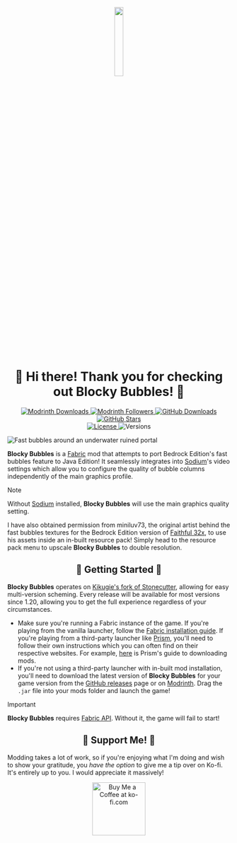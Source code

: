 <p align=center>
  <img width="20%" src="https://github.com/axialeaa/BlockyBubbles/assets/116074698/a2fcc89f-abc5-47df-908a-d6c5f6751d09">
</p>
<h1 align=center>🫧 Hi there! Thank you for checking out Blocky Bubbles! 🫧</h1>

<p align=center>
  <!-- MODRINTH DOWNLOADS --->
  <a href="https://modrinth.com/mod/blocky-bubbles/versions">
    <img src="https://img.shields.io/modrinth/dt/blocky-bubbles?label=Modrinth Downloads&logo=modrinth&style=flat-square" alt="Modrinth Downloads">
  </a>
  <!-- MODRINTH FOLLOWERS --->
  <a href="https://modrinth.com/mod/florum-sporum">
    <img src="https://img.shields.io/modrinth/followers/blocky-bubbles?label=Modrinth Followers&logo=modrinth&style=flat-square" alt="Modrinth Followers">
  </a>
  <!-- GITHUB DOWNLOADS --->
  <a href="https://github.com/axialeaa/BlockyBubbles/releases">
    <img src="https://img.shields.io/github/downloads/axialeaa/BlockyBubbles/total?label=GitHub Downloads&logo=github&style=flat-square" alt="GitHub Downloads">
  </a>
  <!-- GITHUB STARS --->
  <a href="https://github.com/axialeaa/BlockyBubbles">
    <img src="https://img.shields.io/github/stars/axialeaa/BlockyBubbles?label=GitHub Stars&logo=github&style=flat-square" alt="GitHub Stars">
  </a>
  <br>
  <!-- LICENSE --->
  <a href="https://github.com/axialeaa/BlockyBubbles/blob/master/LICENSE">
    <img src="https://img.shields.io/github/license/axialeaa/BlockyBubbles?label=License&style=flat-square" alt="License">
  </a>
  <!-- VERSIONS --->
  <img src="https://img.shields.io/modrinth/game-versions/blocky-bubbles?label=Versions&style=flat-square" alt="Versions">
</p>

![Fast bubbles around an underwater ruined portal](https://github.com/axialeaa/BlockyBubbles/assets/116074698/c8343ad4-6047-4b33-80a9-a36c667cdfa1)

**Blocky Bubbles** is a [Fabric][fabric] mod that attempts to port Bedrock Edition's fast bubbles feature to Java Edition! It seamlessly integrates into [Sodium][sodium]'s video settings which allow you to configure the quality of bubble columns independently of the main graphics profile.

> [!NOTE]
> Without [Sodium][sodium] installed, **Blocky Bubbles** will use the main graphics quality setting.

I have also obtained permission from miniluv73, the original artist behind the fast bubbles textures for the Bedrock Edition version of [Faithful 32x][faithful], to use his assets inside an in-built resource pack! Simply head to the resource pack menu to upscale **Blocky Bubbles** to double resolution.

<h2 align=center>📝 Getting Started 📝</h2>

**Blocky Bubbles** operates on [Kikugie's fork of Stonecutter][stonecutter-kt], allowing for easy multi-version scheming. Every release will be available for most versions since 1.20, allowing you to get the full experience regardless of your circumstances.

- Make sure you're running a Fabric instance of the game. If you're playing from the vanilla launcher, follow the [Fabric installation guide][fabric-guide]. If you're playing from a third-party launcher like [Prism][prism], you'll need to follow their own instructions which you can often find on their respective websites. For example, [here][prism-guide] is Prism's guide to downloading mods.
- If you're not using a third-party launcher with in-built mod installation, you'll need to download the latest version of **Blocky Bubbles** for your game version from the [GitHub releases][github-releases] page or on [Modrinth][modrinth-versions]. Drag the `.jar` file into your mods folder and launch the game!

> [!IMPORTANT]
> **Blocky Bubbles** requires [Fabric API][fabric-api]. Without it, the game will fail to start!

<h2 align=center>🤗 Support Me! 🤗</h2>

Modding takes a lot of work, so if you're enjoying what I'm doing and wish to show your gratitude, you *have the option* to give me a tip over on Ko-fi. It's entirely up to you. I would appreciate it massively!

<p align=center>
<a href='https://ko-fi.com/P5P81B1BAS' target='_blank'><img height='120' style='border:10px;height:120px;' src='https://storage.ko-fi.com/cdn/kofi6.png?v=6' border='0' alt='Buy Me a Coffee at ko-fi.com'/></a>
</p>

[fabric]: https://fabricmc.net
[fabric-installer]: https://fabricmc.net/use/installer
[fabric-guide]: https://docs.fabricmc.net/players/installing-fabric
[fabric-api]: https://modrinth.com/mod/fabric-api
[prism]: https://prismlauncher.org
[prism-guide]: https://prismlauncher.org/wiki/getting-started/download-mods
[modrinth-versions]: https://modrinth.com/mod/blocky-bubbles/versions
[github-releases]: https://github.com/axialeaa/BlockyBubbles/releases
[stonecutter-kt]: https://github.com/kikugie/stonecutter-kt
[sodium]: https://modrinth.com/mod/sodium
[faithful]: https://faithfulpack.net
